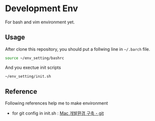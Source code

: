 # Development Env

For bash and vim environment yet. 

## Usage

After clone this repository, you should put a follwing line in `~/.barch` file. 

```bash
source ~/env_setting/bashrc
```

And you exectue init scripts

```bash 
~/env_setting/init.sh
````

## Reference

Following references help me to make environment

- for git config in init.sh : [Mac 개발환경 구축 - git](https://github.com/mimul/dev-environment/blob/master/mac-git.md)



